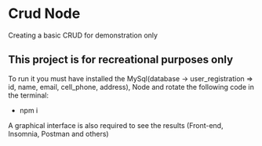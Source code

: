 # Crud Node
Creating a basic CRUD for demonstration only

## This project is for recreational purposes only

To run it you must have installed the MySql(database -> user_registration => id, name, email, cell_phone, address), Node and rotate the following code in the terminal:
- npm i

A graphical interface is also required to see the results (Front-end, Insomnia, Postman and others)

